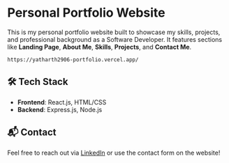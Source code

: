 # Personal Portfolio Website

This is my personal portfolio website built to showcase my skills, projects, and professional background as a Software Developer. It features sections like **Landing Page**, **About Me**, **Skills**, **Projects**, and **Contact Me**.

```
https://yatharth2906-portfolio.vercel.app/
```

## 🛠️ Tech Stack
- **Frontend**: React.js, HTML/CSS
- **Backend**: Express.js, Node.js

## 📬 Contact
Feel free to reach out via [LinkedIn](https://linkedin.com/in/yatharth2906) or use the contact form on the website!